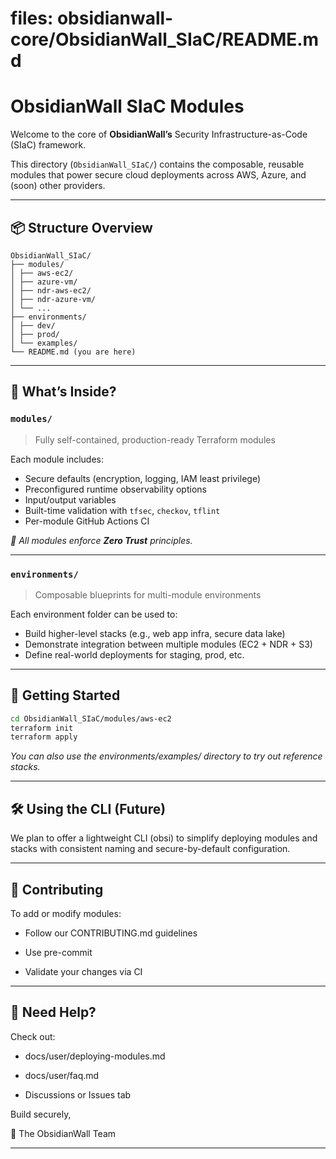# files: obsidianwall-core/ObsidianWall_SIaC/README.md


# ObsidianWall SIaC Modules

Welcome to the core of **ObsidianWall’s** Security Infrastructure-as-Code (SIaC) framework.

This directory (`ObsidianWall_SIaC/`) contains the composable, reusable modules that power secure cloud deployments across AWS, Azure, and (soon) other providers.

---

## 📦 Structure Overview
```
ObsidianWall_SIaC/
├── modules/
│ ├── aws-ec2/
│ ├── azure-vm/
│ ├── ndr-aws-ec2/
│ ├── ndr-azure-vm/
│ └── ...
├── environments/
│ ├── dev/
│ ├── prod/
│ └── examples/
└── README.md (you are here)
```

---

## 🧱 What’s Inside?

### `modules/`
> Fully self-contained, production-ready Terraform modules

Each module includes:
- Secure defaults (encryption, logging, IAM least privilege)
- Preconfigured runtime observability options
- Input/output variables
- Built-time validation with `tfsec`, `checkov`, `tflint`
- Per-module GitHub Actions CI

_🔐 All modules enforce **Zero Trust** principles._

---

### `environments/`
> Composable blueprints for multi-module environments

Each environment folder can be used to:
- Build higher-level stacks (e.g., web app infra, secure data lake)
- Demonstrate integration between multiple modules (EC2 + NDR + S3)
- Define real-world deployments for staging, prod, etc.

---

## 🚀 Getting Started

```bash
cd ObsidianWall_SIaC/modules/aws-ec2
terraform init
terraform apply
```
_You can also use the environments/examples/ directory to try out reference stacks._

----

## 🛠 Using the CLI (Future)
We plan to offer a lightweight CLI (obsi) to simplify deploying modules and stacks with consistent naming and secure-by-default configuration.

----

## 🤝 Contributing
To add or modify modules:

 - Follow our CONTRIBUTING.md guidelines

 - Use pre-commit

 - Validate your changes via CI

---


## 💬 Need Help?
Check out:

 - docs/user/deploying-modules.md

 - docs/user/faq.md

 - Discussions or Issues tab

Build securely,

🧱 The ObsidianWall Team

---